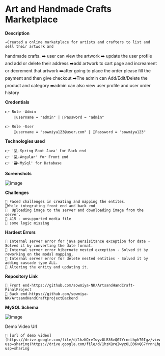 # **Art and Handmade Crafts Marketplace**


**Description**

    ➡️Created a online marketplace for artists and crafters to list and sell their artwork and
handmade crafts.
    ➡️ user can view the artwork 
    ➡️ update the user profile and add or delete their address
    ➡️add artwork to cart page and increament or decrement that artwork 
    ➡️after going to place the order   please fill the payment and then give checkout
    ➡️The admin can Add/Edit/Delete the product and category
    ➡️admin can also view user profile and user order history

     


**Credentials**

    👉 Role -Admin
        📧username = "admin" | 🔐Password = "admin"
        
    👉 Role -User
        📧username = "sowmiya123@user.com" | 🔐Password = "sowmiya123"


**Technologies used**

    👉 '💻-Spring Boot Java' for Back end
    👉 '💻-Angular' for Front end 
    👉 '🗃️-MySql' for Database 


**Screenshots**

  ![image](https://github.com/sowmiya-NK/ArtsandHandCraft-FinalProject/assets/145537923/4201455a-442e-4d1c-9fdd-3b6baa79d3b3)



**Challenges**

    🔴 Faced challenges in creating and mapping the entites.
    🔴While integrating front end and back end 
    🔴  Uploading image to the server and downloading image from the server.
    🔴 415 - unsupported media file
    🔴 some logic missing
   


**Hardest Errors** 

    🚩 Internal server error for java persisitance exception for date - Solved it by converting the date format.
    🚩 Internal server error hibernate nested exception - Solved it by reworking on the modal mapping.
    🚩 Internal server error for delete nested entities - Solved it by adding cascade type ALL.
    🚩 Altering the entity and updating it.
   


**Repository Link**

    🔗 Front end-https://github.com/sowmiya-NK/ArtsandHandCraft-FinalProject
    🔗 Back end-https://github.com/sowmiya-NK/ArtsandHandCraftprojectBackend



**MySQL Schema**

 ![image](https://github.com/sowmiya-NK/ArtsandHandCraft-FinalProject/assets/145537923/66881509-d063-417a-bdde-4a1d573cb323)



Demo Video Url
  
    🔗 [url of demo video](https://drive.google.com/file/d/1hzKQreIwyzOLB36vQG7YrnnLhph70Igz/view?usp=sharing)https://drive.google.com/file/d/1hzKQreIwyzOLB36vQG7YrnnLhph70Igz/view?usp=sharing
  
  
  
  

